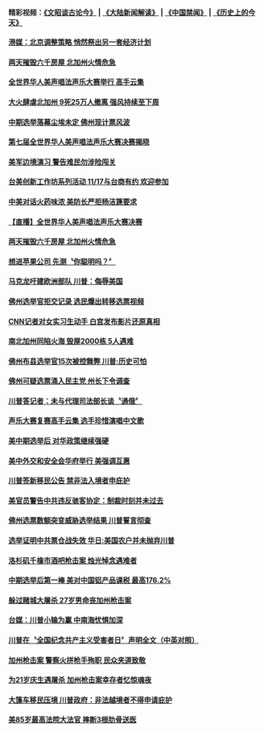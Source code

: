 #### 精彩视频：[《文昭谈古论今》](https://github.com/gfw-breaker/wenzhao/blob/master/README.md?t=11111231) | [《大陆新闻解读》](https://github.com/gfw-breaker/ntdtv-comedy/blob/master/README.md?t=11111231) | [《中国禁闻》](https://github.com/gfw-breaker/ntdtv-news/blob/master/README.md?t=11111231) | [《历史上的今天》](https://github.com/gfw-breaker/today-in-history/blob/master/README.md?t=11111231) 

#### [港媒：北京调整策略 悄然祭出另一套经济计划](../pages/news203/a1398894.md?t=11111231) 

#### [两天摧毁六千房屋   北加州火情危急](../pages/news203/a1398893.md?t=11111231) 

#### [全世界华人美声唱法声乐大赛举行 高手云集](../pages/news203/a1398889.md?t=11111231) 

#### [大火肆虐北加州 9死25万人撤离 强风持续至下周](../pages/news203/a1398878.md?t=11111231) 

#### [中期选举落幕尘埃未定   佛州现计票风波](../pages/news203/a1398887.md?t=11111231) 

#### [第七届全世界华人美声唱法声乐大赛决赛揭晓](../pages/news203/a1398884.md?t=11111231) 

#### [美军边境演习  警告难民勿涉险闯关](../pages/news203/a1398867.md?t=11111231) 

#### [台美创新工作坊系列活动 11/17与台商有约 欢迎参加](../pages/news203/a1398875.md?t=11111231) 

#### [中美对话火药味浓 美防长严拒杨洁篪要求](../pages/news203/a1398825.md?t=11111231) 

#### [【直播】全世界华人美声唱法声乐大赛决赛](../pages/news203/a1398458.md?t=11111231) 

#### [两天摧毁六千房屋   北加州火情危急](../pages/news203/a1398849.md?t=11111231) 

#### [想进苹果公司 先测〝你聪明吗？〞](../pages/news203/a1398817.md?t=11111231) 

#### [马克龙吁建欧洲部队 川普：侮辱美国](../pages/news203/a1398813.md?t=11111231) 

#### [佛州选举官拒交记录 选民爆出转移选票视频](../pages/news203/a1398796.md?t=11111231) 

#### [CNN记者对女实习生动手 白宫发布影片还原真相](../pages/news203/a1398772.md?t=11111231) 

#### [南北加州同陷火海 毁屋2000栋 5人遇难](../pages/news203/a1398760.md?t=11111231) 

#### [佛州布县选举官15次被控舞弊 川普:历史可怕](../pages/news203/a1398768.md?t=11111231) 

#### [佛州可疑选票涌入民主党 州长下令调查](../pages/news203/a1398763.md?t=11111231) 

#### [川普答记者：未与代理司法部长谈〝通俄〞](../pages/news203/a1398762.md?t=11111231) 

#### [声乐大赛复赛高手云集 选手珍惜演唱中文歌](../pages/news203/a1398761.md?t=11111231) 

#### [美中期选举后 对华政策继续强硬](../pages/news203/a1398755.md?t=11111231) 

#### [美中外交和安全会华府举行 美强调互惠](../pages/news203/a1398753.md?t=11111231) 

#### [川普签新移民公告 禁非法入境者申庇护](../pages/news203/a1398750.md?t=11111231) 

#### [美官员警告中共违反骇客协定：制裁时刻并未过去](../pages/news203/a1398743.md?t=11111231) 

#### [佛州选票数额突变威胁选举结果 川普誓言彻查](../pages/news203/a1398740.md?t=11111231) 

#### [选举证明中共票仓战失效 华日:美国农户并未抛弃川普](../pages/news203/a1398736.md?t=11111231) 

#### [洛杉矶千橡市酒吧枪击案 烛光悼念遇难者](../pages/news203/a1398721.md?t=11111231) 

#### [中期选举后第一棒 美对中国铝产品课税 最高176.2%](../pages/news203/a1398718.md?t=11111231) 

#### [躲过赌城大屠杀 27岁男命丧加州枪击案](../pages/news203/a1398681.md?t=11111231) 

#### [台媒：川普小输为赢 中南海忧惧加深](../pages/news203/a1398686.md?t=11111231) 

#### [川普在〝全国纪念共产主义受害者日〞声明全文（中英对照）](../pages/news203/a1398565.md?t=11111231) 

#### [加州枪击案 警察火拼枪手殉职 民众夹道致敬](../pages/news203/a1398676.md?t=11111231) 

#### [为21岁庆生遇屠杀 加州枪击案幸存者忆惊魂夜](../pages/news203/a1398657.md?t=11111231) 

#### [大篷车移民压境 川普政府：非法越境者不得申请庇护](../pages/news203/a1398672.md?t=11111231) 

#### [美85岁最高法院大法官 摔断3根肋骨送医](../pages/news203/a1398632.md?t=11111231) 

